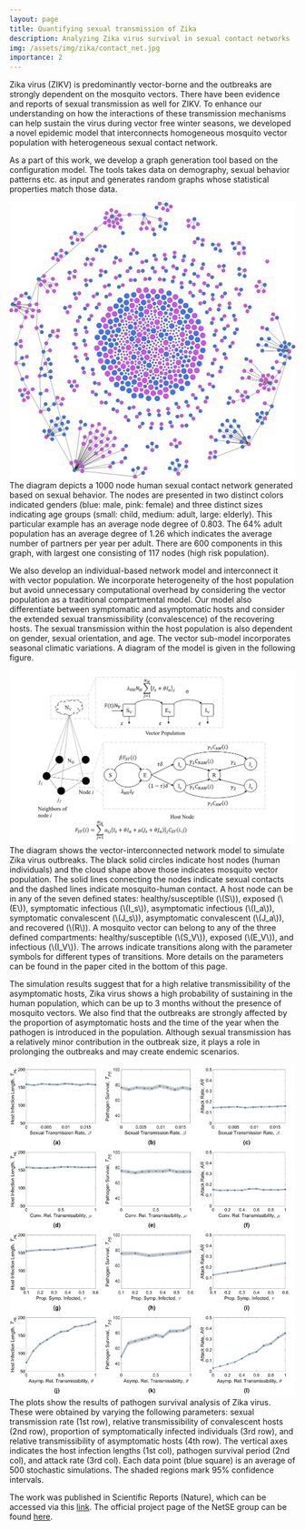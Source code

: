 ```yaml
---
layout: page
title: Quantifying sexual transmission of Zika
description: Analyzing Zika virus survival in sexual contact networks
img: /assets/img/zika/contact_net.jpg
importance: 2
---
```


Zika virus (ZIKV) is predominantly vector-borne and the outbreaks are strongly dependent on the mosquito vectors. There have been evidence and reports of sexual transmission as well for ZIKV. To enhance our understanding on how the interactions of these transmission mechanisms can help sustain the virus during vector free winter seasons, we developed a novel epidemic model that interconnects homogeneous mosquito vector population with heterogeneous sexual contact network.

As a part of this work, we develop a graph generation tool based on the configuration model. The tools takes data on demography, sexual behavior patterns etc. as input and generates random graphs whose statistical properties match those data.

<div class="row justify-content-center">
  <div class="col-sm-10">
    <img class="img-fluid rounded z-depth-1" src="/assets/img/zika/contact_net.jpg" alt="" title="Generated sexual contact network"/>
  </div>
</div>
<div class="caption">
    The diagram depicts a 1000 node human sexual contact network generated based on sexual behavior. The nodes are presented in two distinct colors indicated genders (blue: male, pink: female) and three distinct sizes indicating age groups (small: child, medium: adult, large: elderly). This particular example has an average node degree of 0.803. The 64% adult population has an average degree of 1.26 which indicates the average number of partners per year per adult. There are 600 components in this graph, with largest one consisting of 117 nodes (high risk population).
</div>

We also develop an individual-based network model and interconnect it with vector population. We incorporate heterogeneity of the host population but avoid unnecessary computational overhead by considering the vector population as a traditional compartmental model. Our model also differentiate between symptomatic and asymptomatic hosts and consider the extended sexual transmissibility (convalescence) of the recovering hosts. The sexual transmission within the host population is also dependent on gender, sexual orientation, and age. The vector sub-model incorporates seasonal climatic variations. A diagram of the model is given in the following figure.

<div class="row justify-content-center">
  <div class="col-sm-10">
    <img class="img-fluid rounded z-depth-1" src="/assets/img/zika/inter_model.jpg" alt="" title="Interconnected disease model"/>
  </div>
</div>
<div class="caption">
    The diagram shows the vector-interconnected network model to simulate Zika virus outbreaks. The black solid circles indicate host nodes (human individuals) and the cloud shape above those indicates mosquito vector population. The solid lines connecting the nodes indicate sexual contacts and the dashed lines indicate mosquito-human contact. A host node can be in any of the seven defined states: healthy/susceptible (\(S\)), exposed (\(E\)), symptomatic infectious (\(I_s\)), asymptomatic infectious (\(I_a\)), symptomatic convalescent (\(J_s\)), asymptomatic convalescent (\(J_a\)), and recovered (\(R\)). A mosquito vector can belong to any of the three defined compartments: healthy/susceptible (\(S_V\)), exposed (\(E_V\)), and infectious (\(I_V\)). The arrows indicate transitions along with the parameter symbols for different types of transitions. More details on the parameters can be found in the paper cited in the bottom of this page.
</div>

The simulation results suggest that for a high relative transmissibility of the asymptomatic hosts, Zika virus shows a high probability of sustaining in the human population, which can be up to 3 months without the presence of mosquito vectors. We also find that the outbreaks are strongly affected by the proportion of asymptomatic hosts and the time of the year when the pathogen is introduced in the population. Although sexual transmission has a relatively minor contribution in the outbreak size, it plays a role in prolonging the outbreaks and may create endemic scenarios.

<div class="row justify-content-center">
  <div class="col-sm-10">
    <img class="img-fluid rounded z-depth-1" src="/assets/img/zika/survival.jpg" alt="" title="Pathogen survival analysis"/>
  </div>
</div>
<div class="caption">
    The plots show the results of pathogen survival analysis of Zika virus. These were obtained by varying the following parameters: sexual transmission rate (1st row), relative transmissibility of convalescent hosts (2nd row), proportion of symptomatically infected individuals (3rd row), and relative transmissibility of asymptomatic hosts (4th row). The vertical axes indicates the host infection lengths (1st col), pathogen survival period (2nd col), and attack rate (3rd col). Each data point (blue square) is an average of 500 stochastic simulations. The shaded regions mark 95% confidence intervals.
</div>

The work was published in Scientific Reports (Nature), which can be accessed via this [link](https://doi.org/10.1038/s41598-019-43651-3). The official project page of the NetSE group can be found [here](http://www.ece.k-state.edu/netse/projects/sprojects/longdistance.html).
